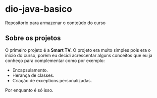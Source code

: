 # dio-java-basico
Repositorio para armazenar o conteúdo do curso

## Sobre os projetos
O primeiro projeto é a **Smart TV.** O projeto era muito simples pois era o início do curso, porém eu decidi acrescentar alguns conceitos que eu ja conheço para complementar como por exemplo:
- Encapsulamento.
- Herança de classes.
- Criação de exceptions personalizadas.

Por enquanto é só isso.
